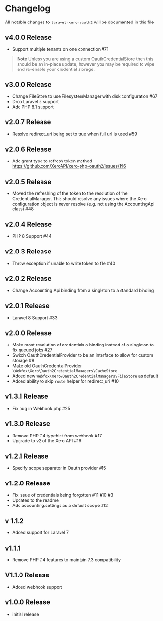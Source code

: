 # Changelog

All notable changes to `laravel-xero-oauth2` will be documented in this file

## v4.0.0 Release
- Support multiple tenants on one connection #71

> **Note**
> Unless you are using a custom OauthCredentialStore then this should be an in-place update, however you may be required to
> wipe and re-enable your credential storage.


## v3.0.0 Release
- Change FileStore to use FilesystemManager with disk configuration #67
- Drop Laravel 5 support
- Add PHP 8.1 support

## v2.0.7 Release
- Resolve redirect_uri being set to true when full url is used #59

## v2.0.6 Release
- Add grant type to refresh token method https://github.com/XeroAPI/xero-php-oauth2/issues/196

## v2.0.5 Release
- Moved the refreshing of the token to the resolution of the CredentialManager.
  This should resolve any issues where the Xero configuration object is never resolve (e.g. not using the AccountingApi class) #48
  
## v2.0.4 Release
- PHP 8 Support #44

## v2.0.3 Release
- Throw exception if unable to write token to file #40

## v2.0.2 Release
- Change Accounting Api binding from a singleton to a standard binding

## v2.0.1 Release
- Laravel 8 Support #33

## v2.0.0 Release
- Make most resolution of credentials a binding instead of a singleton to fix queued jobs #27
- Switch OauthCredentialProvider to be an interface to allow for custom storage #8
- Make old OauthCredentialProvider `\Webfox\Xero\Oauth2CredentialManagers\CacheStore`
- Added new `Webfox\Xero\Oauth2CredentialManagers\FileStore` as default
- Added ability to skip `route` helper for redirect_uri #10

## v1.3.1 Release

- Fix bug in Webhook.php #25

## v1.3.0 Release

- Remove PHP 7.4 typehint from webhook #17
- Upgrade to v2 of the Xero API #16 

## v1.2.1 Release

- Specify scope separator in Oauth provider #15

## v1.2.0 Release

- Fix issue of credentials being forgotten #11 #10 #3
- Updates to the readme
- Add accounting.settings as a default scope #12

## v 1.1.2

- Added support for Laravel 7

## v1.1.1

- Remove PHP 7.4 features to maintain 7.3 compatibility

## V1.1.0 Release

- Added webhook support

## v1.0.0 Release

- initial release
